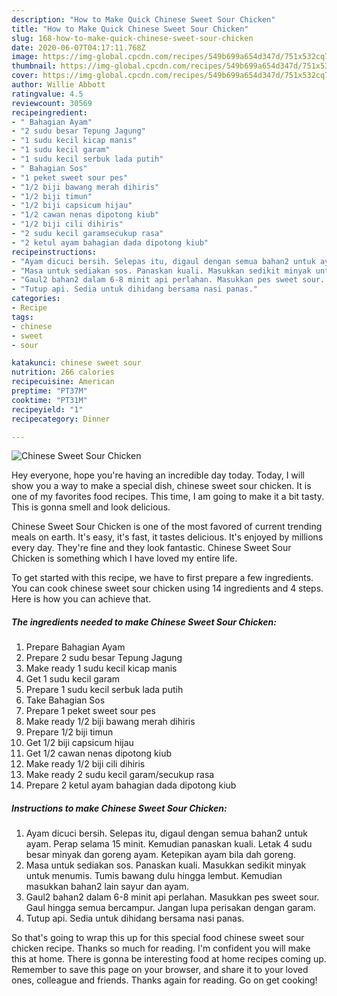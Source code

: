 ```yaml
---
description: "How to Make Quick Chinese Sweet Sour Chicken"
title: "How to Make Quick Chinese Sweet Sour Chicken"
slug: 168-how-to-make-quick-chinese-sweet-sour-chicken
date: 2020-06-07T04:17:11.768Z
image: https://img-global.cpcdn.com/recipes/549b699a654d347d/751x532cq70/chinese-sweet-sour-chicken-resipi-foto-utama.jpg
thumbnail: https://img-global.cpcdn.com/recipes/549b699a654d347d/751x532cq70/chinese-sweet-sour-chicken-resipi-foto-utama.jpg
cover: https://img-global.cpcdn.com/recipes/549b699a654d347d/751x532cq70/chinese-sweet-sour-chicken-resipi-foto-utama.jpg
author: Willie Abbott
ratingvalue: 4.5
reviewcount: 30569
recipeingredient:
- " Bahagian Ayam"
- "2 sudu besar Tepung Jagung"
- "1 sudu kecil kicap manis"
- "1 sudu kecil garam"
- "1 sudu kecil serbuk lada putih"
- " Bahagian Sos"
- "1 peket sweet sour pes"
- "1/2 biji bawang merah dihiris"
- "1/2 biji timun"
- "1/2 biji capsicum hijau"
- "1/2 cawan nenas dipotong kiub"
- "1/2 biji cili dihiris"
- "2 sudu kecil garamsecukup rasa"
- "2 ketul ayam bahagian dada dipotong kiub"
recipeinstructions:
- "Ayam dicuci bersih. Selepas itu, digaul dengan semua bahan2 untuk ayam. Perap selama 15 minit. Kemudian panaskan kuali. Letak 4 sudu besar minyak dan goreng ayam. Ketepikan ayam bila dah goreng."
- "Masa untuk sediakan sos. Panaskan kuali. Masukkan sedikit minyak untuk menumis. Tumis bawang dulu hingga lembut. Kemudian masukkan bahan2 lain sayur dan ayam."
- "Gaul2 bahan2 dalam 6-8 minit api perlahan. Masukkan pes sweet sour. Gaul hingga semua bercampur. Jangan lupa perisakan dengan garam."
- "Tutup api. Sedia untuk dihidang bersama nasi panas."
categories:
- Recipe
tags:
- chinese
- sweet
- sour

katakunci: chinese sweet sour 
nutrition: 266 calories
recipecuisine: American
preptime: "PT37M"
cooktime: "PT31M"
recipeyield: "1"
recipecategory: Dinner

---
```



![Chinese Sweet Sour Chicken](https://img-global.cpcdn.com/recipes/549b699a654d347d/751x532cq70/chinese-sweet-sour-chicken-resipi-foto-utama.jpg)

Hey everyone, hope you're having an incredible day today. Today, I will show you a way to make a special dish, chinese sweet sour chicken. It is one of my favorites food recipes. This time, I am going to make it a bit tasty. This is gonna smell and look delicious.



Chinese Sweet Sour Chicken is one of the most favored of current trending meals on earth. It's easy, it's fast, it tastes delicious. It's enjoyed by millions every day. They're fine and they look fantastic. Chinese Sweet Sour Chicken is something which I have loved my entire life.


To get started with this recipe, we have to first prepare a few ingredients. You can cook chinese sweet sour chicken using 14 ingredients and 4 steps. Here is how you can achieve that.

<!--inarticleads1-->

##### The ingredients needed to make Chinese Sweet Sour Chicken:

1. Prepare  Bahagian Ayam
1. Prepare 2 sudu besar Tepung Jagung
1. Make ready 1 sudu kecil kicap manis
1. Get 1 sudu kecil garam
1. Prepare 1 sudu kecil serbuk lada putih
1. Take  Bahagian Sos
1. Prepare 1 peket sweet sour pes
1. Make ready 1/2 biji bawang merah dihiris
1. Prepare 1/2 biji timun
1. Get 1/2 biji capsicum hijau
1. Get 1/2 cawan nenas dipotong kiub
1. Make ready 1/2 biji cili dihiris
1. Make ready 2 sudu kecil garam/secukup rasa
1. Prepare 2 ketul ayam bahagian dada dipotong kiub




<!--inarticleads2-->

##### Instructions to make Chinese Sweet Sour Chicken:

1. Ayam dicuci bersih. Selepas itu, digaul dengan semua bahan2 untuk ayam. Perap selama 15 minit. Kemudian panaskan kuali. Letak 4 sudu besar minyak dan goreng ayam. Ketepikan ayam bila dah goreng.
1. Masa untuk sediakan sos. Panaskan kuali. Masukkan sedikit minyak untuk menumis. Tumis bawang dulu hingga lembut. Kemudian masukkan bahan2 lain sayur dan ayam.
1. Gaul2 bahan2 dalam 6-8 minit api perlahan. Masukkan pes sweet sour. Gaul hingga semua bercampur. Jangan lupa perisakan dengan garam.
1. Tutup api. Sedia untuk dihidang bersama nasi panas.




So that's going to wrap this up for this special food chinese sweet sour chicken recipe. Thanks so much for reading. I'm confident you will make this at home. There is gonna be interesting food at home recipes coming up. Remember to save this page on your browser, and share it to your loved ones, colleague and friends. Thanks again for reading. Go on get cooking!
